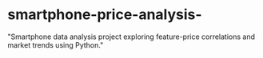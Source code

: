 # smartphone-price-analysis-
"Smartphone data analysis project exploring feature-price correlations and market trends using Python."
